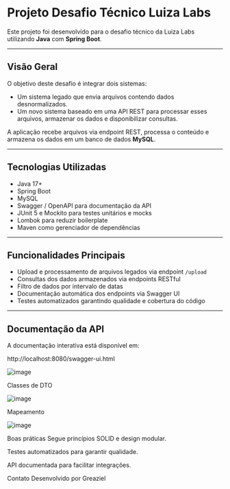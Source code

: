 # Projeto Desafio Técnico Luiza Labs

Este projeto foi desenvolvido para o desafio técnico da Luiza Labs utilizando **Java** com **Spring Boot**.

---

## Visão Geral

O objetivo deste desafio é integrar dois sistemas:

- Um sistema legado que envia arquivos contendo dados desnormalizados.
- Um novo sistema baseado em uma API REST para processar esses arquivos, armazenar os dados e disponibilizar consultas.

A aplicação recebe arquivos via endpoint REST, processa o conteúdo e armazena os dados em um banco de dados **MySQL**.

---

## Tecnologias Utilizadas

- Java 17+
- Spring Boot
- MySQL
- Swagger / OpenAPI para documentação da API
- JUnit 5 e Mockito para testes unitários e mocks
- Lombok para reduzir boilerplate
- Maven como gerenciador de dependências

---

## Funcionalidades Principais

- Upload e processamento de arquivos legados via endpoint `/upload`
- Consultas dos dados armazenados via endpoints RESTful
- Filtro de dados por intervalo de datas
- Documentação automática dos endpoints via Swagger UI
- Testes automatizados garantindo qualidade e cobertura do código

---

## Documentação da API

A documentação interativa está disponível em:

http://localhost:8080/swagger-ui.html


![image](https://github.com/user-attachments/assets/eff72844-daba-48db-8b70-1e8329f63521)

Classes de DTO

![image](https://github.com/user-attachments/assets/78be3bb8-000f-4f6b-a0aa-42e640e13e59)

Mapeamento

![image](https://github.com/user-attachments/assets/e29d6190-857d-4386-9c62-6926b95cfd6d)


Boas práticas
Segue princípios SOLID e design modular.

Testes automatizados para garantir qualidade.

API documentada para facilitar integrações.

Contato
Desenvolvido por Greaziel
